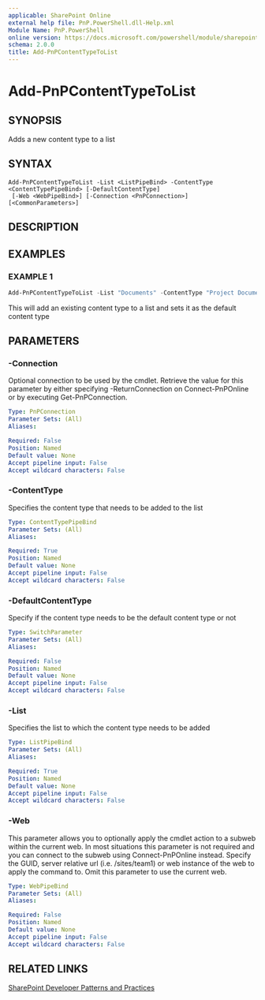 ```yaml
---
applicable: SharePoint Online
external help file: PnP.PowerShell.dll-Help.xml
Module Name: PnP.PowerShell
online version: https://docs.microsoft.com/powershell/module/sharepoint-pnp/add-pnpcontenttypetolist
schema: 2.0.0
title: Add-PnPContentTypeToList
---
```


# Add-PnPContentTypeToList

## SYNOPSIS
Adds a new content type to a list

## SYNTAX

```
Add-PnPContentTypeToList -List <ListPipeBind> -ContentType <ContentTypePipeBind> [-DefaultContentType]
 [-Web <WebPipeBind>] [-Connection <PnPConnection>] [<CommonParameters>]
```

## DESCRIPTION

## EXAMPLES

### EXAMPLE 1
```powershell
Add-PnPContentTypeToList -List "Documents" -ContentType "Project Document" -DefaultContentType
```

This will add an existing content type to a list and sets it as the default content type

## PARAMETERS

### -Connection
Optional connection to be used by the cmdlet. Retrieve the value for this parameter by either specifying -ReturnConnection on Connect-PnPOnline or by executing Get-PnPConnection.

```yaml
Type: PnPConnection
Parameter Sets: (All)
Aliases:

Required: False
Position: Named
Default value: None
Accept pipeline input: False
Accept wildcard characters: False
```

### -ContentType
Specifies the content type that needs to be added to the list

```yaml
Type: ContentTypePipeBind
Parameter Sets: (All)
Aliases:

Required: True
Position: Named
Default value: None
Accept pipeline input: False
Accept wildcard characters: False
```

### -DefaultContentType
Specify if the content type needs to be the default content type or not

```yaml
Type: SwitchParameter
Parameter Sets: (All)
Aliases:

Required: False
Position: Named
Default value: None
Accept pipeline input: False
Accept wildcard characters: False
```

### -List
Specifies the list to which the content type needs to be added

```yaml
Type: ListPipeBind
Parameter Sets: (All)
Aliases:

Required: True
Position: Named
Default value: None
Accept pipeline input: False
Accept wildcard characters: False
```

### -Web
This parameter allows you to optionally apply the cmdlet action to a subweb within the current web. In most situations this parameter is not required and you can connect to the subweb using Connect-PnPOnline instead. Specify the GUID, server relative url (i.e. /sites/team1) or web instance of the web to apply the command to. Omit this parameter to use the current web.

```yaml
Type: WebPipeBind
Parameter Sets: (All)
Aliases:

Required: False
Position: Named
Default value: None
Accept pipeline input: False
Accept wildcard characters: False
```

## RELATED LINKS

[SharePoint Developer Patterns and Practices](https://aka.ms/sppnp)